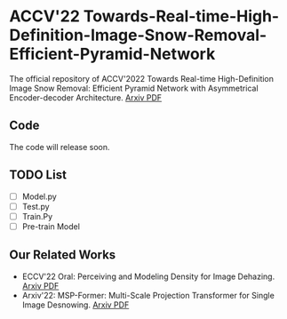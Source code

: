 # ACCV'22 Towards-Real-time-High-Definition-Image-Snow-Removal-Efficient-Pyramid-Network
The official repository of ACCV'2022 Towards Real-time High-Definition Image Snow Removal: Efficient Pyramid Network with Asymmetrical Encoder-decoder Architecture. [Arxiv PDF](https://arxiv.org/pdf/2207.05605.pdf)

## Code
The code will release soon.
## TODO List
- [ ] Model.py
- [ ] Test.py
- [ ] Train.Py
- [ ] Pre-train Model

## Our Related Works
* ECCV'22 Oral: Perceiving and Modeling Density for Image Dehazing. [Arxiv PDF](https://arxiv.org/abs/2111.09733)
* Arxiv'22: MSP-Former: Multi-Scale Projection Transformer for Single Image Desnowing. [Arxiv PDF](https://arxiv.org/abs/2207.05621)
